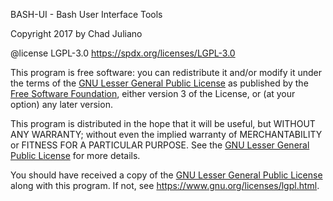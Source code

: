 BASH-UI - Bash User Interface Tools

Copyright 2017 by Chad Juliano

@license LGPL-3.0 <https://spdx.org/licenses/LGPL-3.0>

This program is free software: you can redistribute it and/or modify
it under the terms of the [GNU Lesser General Public License][LGPL-3.0] as published by
the [Free Software Foundation][FSF], either version 3 of the License, or
(at your option) any later version.

This program is distributed in the hope that it will be useful,
but WITHOUT ANY WARRANTY; without even the implied warranty of
MERCHANTABILITY or FITNESS FOR A PARTICULAR PURPOSE.  See the
[GNU Lesser General Public License][LGPL-3.0] for more details.

You should have received a copy of the [GNU Lesser General Public License][LGPL-3.0]
along with this program.  If not, see <https://www.gnu.org/licenses/lgpl.html>.

[LGPL-3.0]: <https://spdx.org/licenses/LGPL-3.0>
[FSF]: <http://www.fsf.org/>
